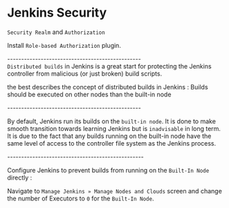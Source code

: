 # Jenkins Security

`Security Realm` and `Authorization`&#x20;

Install `Role-based Authorization` plugin.

\------------------------------------------------\
`Distributed builds` in Jenkins is a great start for protecting the Jenkins controller from malicious (or just broken) build scripts.

the best describes the concept of distributed builds in Jenkins : Builds should be executed on other nodes than the built-in node

\------------------------------------------------

By default, Jenkins run its builds on the `built-in node`. It is done to make smooth transition towards learning Jenkins but is `inadvisable` in long term.\
It is due to the fact that any builds running on the built-in node have the same level of access to the controller file system as the Jenkins process.

\-------------------------------------------------

Configure Jenkins to prevent builds from running on the `Built-In Node` directly :&#x20;

Navigate to `Manage Jenkins » Manage Nodes and Clouds` screen and change the number of Executors to `0` for the `Built-In Node`.
